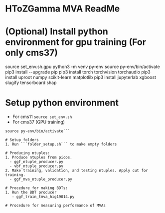 # HToZGamma MVA ReadMe

# (Optional) Install python environment for gpu training (For only cms37)
source set_env.sh.gpu
python3 -m venv py-env
source py-env/bin/activate
pip3 install --upgrade pip
pip3 install torch torchvision torchaudio
pip3 install uproot numpy scikit-learn matplotlib
pip3 install jupyterlab xgboost slugify tensorboard shap

# Setup python environment
- For cms11
```source set_env.sh```
- For cms37 (GPU training)
```source set_env.sh.gpu
source py-env/bin/activate```

# Setup folders
1. Run ```folder_setup.sh``` to make empty folders

# Producing ntuples:
1. Produce ntuples from picos. 
  - ggf_ntuple_producer.py
  - vbf_ntuple_producer.py
2. Make training, validation, and testing ntuples. Apply cut for training.
  - ggf_mva_ntuple_producer.py

# Procedure for making BDTs:
1. Run the BDT producer
   - ggf_train_tmva_hig19014.py

# Procedure for measuring performance of MVAs

